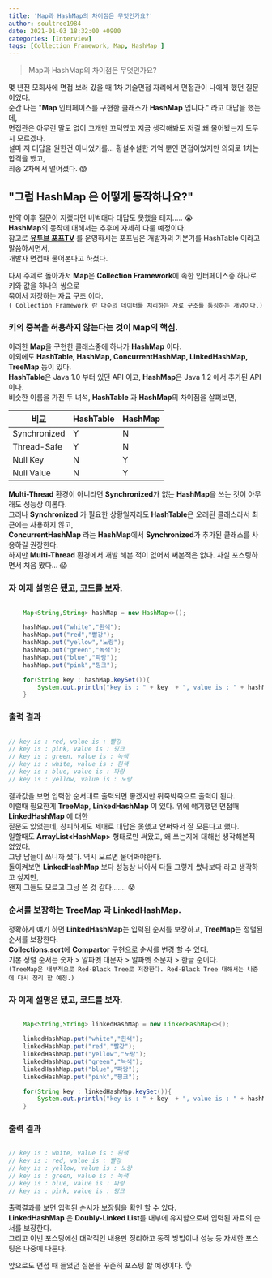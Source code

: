 ```yaml
---
title: 'Map과 HashMap의 차이점은 무엇인가요?'
author: soultree1984
date: 2021-01-03 18:32:00 +0900
categories: [Interview]
tags: [Collection Framework, Map, HashMap ]
---
```


> Map과 HashMap의 차이점은 무엇인가요?

몇 년전 모회사에 면접 보러 갔을 때 1차 기술면접 자리에서 면접관이 나에게 했던 질문이었다.<br/>
순간 나는 "**Map** 인터페이스를 구현한 클래스가 **HashMap** 입니다." 라고 대답을 했는데,<br/>
면접관은 아무런 말도 없이 고개만 끄덕였고 지금 생각해봐도 저걸 왜 물어봤는지 도무지 모르겠다.<br/>
설마 저 대답을 원한건 아니었기를... 횡설수설한 기억 뿐인 면접이었지만 의외로 1차는 합격을 했고,<br/>
최종 2차에서 떨어졌다. 😱

## "그럼 HashMap 은 어떻게 동작하나요?"

만약 이후 질문이 저랬다면 버벅대다 대답도 못했을 테지..... 😭<br/>
**HashMap**의 동작에 대해서는 추후에 자세히 다룰 예정이다.<br/>
참고로 [**유투브 포프TV**][1] 를 운영하시는 포프님은 개발자의 기본기를 HashTable 이라고 말씀하시면서,<br/>
개발자 면접때 물어본다고 하셨다.<br/>

[1]:https://www.youtube.com/watch?v=S7vni1hdsZE

다시 주제로 돌아가서 **Map**은 **Collection Framework**에 속한 인터페이스중 하나로 키와 값을 하나의 쌍으로<br/>
묶어서 저장하는 자료 구조 이다.<br/>
`( Collection Framework 란 다수의 데이터를 처리하는 자료 구조를 통칭하는 개념이다.)`

### 키의 중복을 허용하지 않는다는 것이 Map의 핵심.

이러한 **Map**을 구현한 클래스중에 하나가 **HashMap** 이다. <br/>
이외에도 **HashTable, HashMap, ConcurrentHashMap, LinkedHashMap, TreeMap** 등이 있다.<br/>
**HashTable**은 Java 1.0 부터 있던 API 이고, **HashMap**은 Java 1.2 에서 추가된 API 이다.<br/>
비슷한 이름을 가진 두 녀석, **HashTable** 과 **HashMap**의 차이점을 살펴보면,<br/>


비교 | HashTable  | HashMap
------------ | ------------- | -------------
Synchronized  | Y | N
Thread-Safe  | Y | N
Null Key  | N | Y
Null Value  | N | Y

**Multi-Thread** 환경이 아니라면 **Synchronized**가 없는 **HashMap**을 쓰는 것이 아무래도 성능상 이롭다.<br/>
그러나 **Synchronized** 가 필요한 상황일지라도 **HashTable**은 오래된 클래스라서 최근에는 사용하지 않고,<br>
**ConcurrentHashMap** 라는 **HashMap**에서 **Synchronized**가 추가된 클래스를 사용하길 권장한다.<br/>
하지만 **Multi-Thread** 환경에서 개발 해본 적이 없어서 써본적은 없다. 사실 포스팅하면서 처음 봤다... 😱

### 자 이제 설명은 됐고, 코드를 보자.

```java

    Map<String,String> hashMap = new HashMap<>();

    hashMap.put("white","흰색");
    hashMap.put("red","빨강");
    hashMap.put("yellow","노랑");
    hashMap.put("green","녹색");
    hashMap.put("blue","파랑");
    hashMap.put("pink","핑크");

    for(String key : hashMap.keySet()){
        System.out.println("key is : " + key  + ", value is : " + hashMap.get(key));
    }

```

### 출력 결과

```java

// key is : red, value is : 빨강
// key is : pink, value is : 핑크
// key is : green, value is : 녹색
// key is : white, value is : 흰색
// key is : blue, value is : 파랑
// key is : yellow, value is : 노랑

```

결과값을 보면 입력한 순서대로 출력되면 좋겠지만 뒤죽박죽으로 출력이 된다.<br/>
이럴때 필요한게 **TreeMap**, **LinkedHashMap** 이 있다. 위에 얘기했던 면접때 **LinkedHashMap** 에 대한<br/>
질문도 있었는데, 창피하게도 제대로 대답은 못했고 안써봐서 잘 모른다고 했다. <br/>
일할때도 **ArrayList\<HashMap\>** 형태로만 써왔고, 왜 쓰는지에 대해선 생각해본적 없었다.<br/>
그냥 남들이 쓰니까 썼다. 역시 모르면 물어봐야한다.<br/>
돌이켜보면 **LinkedHashMap** 보다 성능상 나아서 다들 그렇게 썼나보다 라고 생각하고 싶지만,<br/>
왠지 그들도 모르고 그냥 쓴 것 같다....... 😰

### 순서를 보장하는 TreeMap 과 LinkedHashMap.

정확하게 얘기 하면 **LinkedHashMap**는 입력된 순서를 보장하고, **TreeMap**는 정렬된 순서를 보장한다.<br/>
 **Collections.sort**에 **Compartor** 구현으로 순서를 변경 할 수 있다.<br/>
기본 정렬 순서는 숫자 > 알파벳 대문자 > 알파벳 소문자 > 한글 순이다.<br/>
`(TreeMap은 내부적으로 Red-Black Tree로 저장한다. Red-Black Tree 대해서는 나중에 다시 정리 할 예정.)`


### 자 이제 설명은 됐고, 코드를 보자.

```java

    Map<String,String> linkedHashMap = new LinkedHashMap<>();

    linkedHashMap.put("white","흰색");
    linkedHashMap.put("red","빨강");
    linkedHashMap.put("yellow","노랑");
    linkedHashMap.put("green","녹색");
    linkedHashMap.put("blue","파랑");
    linkedHashMap.put("pink","핑크");

    for(String key : linkedHashMap.keySet()){
        System.out.println("key is : " + key  + ", value is : " + hashMap.get(key));
    }

```

### 출력 결과

```java

// key is : white, value is : 흰색
// key is : red, value is : 빨강
// key is : yellow, value is : 노랑
// key is : green, value is : 녹색
// key is : blue, value is : 파랑
// key is : pink, value is : 핑크

```

출력결과를 보면 입력된 순서가 보장됨을 확인 할 수 있다.<br/>
**LinkedHashMap** 은 **Doubly-Linked List**를 내부에 유지함으로써 입력된 자료의 순서를 보장한다.<br/>
그리고 이번 포스팅에선 대략적인 내용만 정리하고 동작 방법이나 성능 등 자세한 포스팅은 나중에 다룬다.<br/>

앞으로도 면접 때 들었던 질문을 꾸준히 포스팅 할 예정이다. 👌
